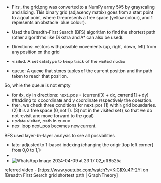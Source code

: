 - First, the grid.png was converted to a NumPy array 5X5 by grayscaling and slicing. This binary grid (adjacency matrix) goes from a start point to a goal point, where 0 represents a free space (yellow colour), and 1 represents an obstacle (blue colour). 

- Used the Breadth-First Search (BFS) algorithm to find the shortest path (other algorithms like Dijkstra and A* can also be used).

- Directions: vectors with possible movements (up, right, down, left) from any position on the grid.
- visited: A set datatype to keep track of the visited nodes 
- queue: A queue that stores tuples of the current position and the path taken to reach that position.

So, while the queue is not empty
  - for dx, dy in directions: next_pos = (current[0] + dx, current[1] + dy) ##adding to x coordinate and y coordinate respectively the operation.
  - then, we check three conditions for next_pos (1) within grid boundaries. 
					         (2) It is a free space (0, not 1). 
					         (3) not in the visited set ( so that we do not revisit and move forward to the goal)
  - update visited, path in queue
- next loop next_pos becomes new current.

BFS used layer-by-layer analysis to see all possibilities


- later adjusted to 1-based indexing (changing the origin[top left corner] from 0,0 to 1,1)
-
- ![WhatsApp Image 2024-04-09 at 23 17 02_dff8525a](https://github.com/amittall/Awesome_Robotics_Club_Anushree_230178/assets/153276096/7c6d5076-b8bb-4b58-8f48-5040311757c0)


referred video -   [https://www.youtube.com/watch?v=KiCBXu4P-2Y] on [Breadth First Search grid shortest path | Graph Theory]
